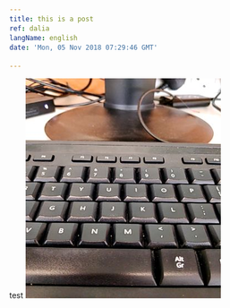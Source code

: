 ```yaml
---
title: this is a post
ref: dalia
langName: english
date: 'Mon, 05 Nov 2018 07:29:46 GMT'

---
```


test
![](https://raw.githubusercontent.com/not-dalia/not-dalia.github.io/test/media/15414029843031541402983896_Photo_14d8c7f%20%281%29.jpg)